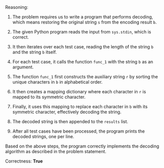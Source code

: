 Reasoning:

1. The problem requires us to write a program that performs decoding, which means restoring the original string `s` from the encoding result `b`.

2. The given Python program reads the input from `sys.stdin`, which is correct.

3. It then iterates over each test case, reading the length of the string `b` and the string `b` itself.

4. For each test case, it calls the function `func_1` with the string `b` as an argument.

5. The function `func_1` first constructs the auxiliary string `r` by sorting the unique characters in `b` in alphabetical order.

6. It then creates a mapping dictionary where each character in `r` is mapped to its symmetric character.

7. Finally, it uses this mapping to replace each character in `b` with its symmetric character, effectively decoding the string.

8. The decoded string is then appended to the `results` list.

9. After all test cases have been processed, the program prints the decoded strings, one per line.

Based on the above steps, the program correctly implements the decoding algorithm as described in the problem statement.

Correctness: **True**